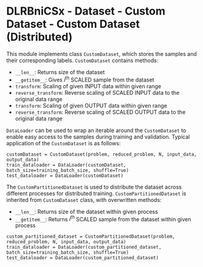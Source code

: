 # DLRBniCSx - Dataset - Custom Dataset - Custom Dataset (Distributed)

This module implements class ```CustomDataset```, which stores the samples and their corresponding labels. ```CustomDataset``` contains methods:

* ```__len__```: Returns size of the dataset
* ```__getitem__```: Gives $i^{th}$ SCALED sample from the dataset
* ```transform```: Scaling of given INPUT data within given range
* ```reverse_transform```: Reverse scaling of SCALED INPUT data to the original data range
* ```transform```: Scaling of given OUTPUT data within given range
* ```reverse_transform```: Reverse scaling of SCALED OUTPUT data to the original data range

```DataLoader``` can be used to wrap an iterable around the ```CustomDataset``` to enable easy access to the samples during training and validation. Typical application of the ```CustomDataset``` is as follows:
```
customDataset = CustomDataset(problem, reduced_problem, N, input_data, output_data)
train_dataloader = DataLoader(customDataset, batch_size=training_batch_size, shuffle=True)
test_dataloader = DataLoader(customDataset)
```

The ```CustomPartitionedDataset``` is used to distribute the dataset across different processes for distributed training. ```CustomPartitionedDataset``` is inherited from ```CustomDataset``` class, with overwritten methods:

* ```__len__```: Returns size of the dataset within given process
* ```__getitem__```: Returns $i^{th}$ SCALED sample from the dataset within given process

```
custom_partitioned_dataset = CustomPartitionedDataset(problem, reduced_problem, N, input_data, output_data)
train_dataloader = DataLoader(custom_partitioned_dataset, batch_size=training_batch_size, shuffle=True)
test_dataloader = DataLoader(custom_partitioned_dataset)
```
